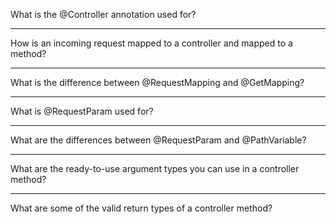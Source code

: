 
What is the @Controller annotation used for?

----------

How is an incoming request mapped to a controller and mapped to a method?

----------

What is the difference between @RequestMapping and @GetMapping?

----------

What is @RequestParam used for?

----------

What are the differences between @RequestParam and @PathVariable?

----------

What are the ready-to-use argument types you can use in a controller method?

----------

What are some of the valid return types of a controller method?
